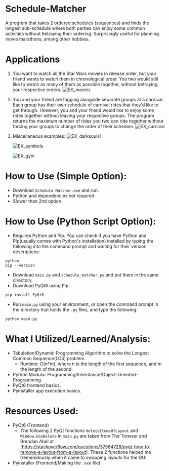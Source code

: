 # Schedule-Matcher

A program that takes 2 ordered schedules (sequences) and finds the longest sub-schedule where both parties can enjoy some common activities without betraying their ordering. Surprisingly useful for planning movie marathons, among other hobbies.

# Applications
1. You want to watch all the Star Wars movies in release order, but your friend wants to watch them in chronological order. You two would still like to watch
   as many of them as possible together, without betraying your respective orders.
   ![EX_movies](https://github.com/user-attachments/assets/4f8b3da9-f945-4cb4-b114-14430c53b943)

2. You and your friend are tagging alongside separate groups at a carnival. Each group has their own schedule of carnival rides that they'd like to get through. 
   However, you and your friend would like to enjoy some rides together without leaving your respective groups. The program returns the maximum number of rides
   you two can ride together without forcing your groups to change the order of their schedule.
   ![EX_carnival](https://github.com/user-attachments/assets/43ed465c-2cdd-40d1-a1e2-d50ecf40a8aa)

3.  Miscellaneous examples:
    ![EX_darksouls1](https://github.com/user-attachments/assets/ab85b547-881e-4b35-9231-8b0c3727209d)

    ![EX_symbols](https://github.com/user-attachments/assets/46f656ad-8e29-4e32-960d-352400c77815)

    ![EX_gym](https://github.com/user-attachments/assets/5c55a828-7d6c-4e79-9b54-09e25c873912)


# How to Use (Simple Option):

* Download `Schedule Matcher.exe` and run.
* Python and dependencies not required.
* Slower than 2nd option.


# How to Use (Python Script Option):

* Requires Python and Pip. You can check if you have Python and Pip(usually comes with Python's installation) installed by typing the following into the command prompt and waiting for their version descriptions:
```
python
pip --version
```
* Download `main.py` and `schedule_matcher.py` and put them in the same directory.
* Download PyQt6 using Pip:
```
pip install PyQt6
```
* Run `main.py` using your environment, or open the command prompt in the directory that holds the `.py` files, and type the following:
```
python main.py
```
# What I Utilized/Learned/Analysis:
* Tabulation/Dynamic Programming Algorithm to solve the Longest Common Sequence(LCS) problem.
   * Runtime: O(n*m), where n is the length of the first sequence, and m the length of the second.  
* Python Modular Programming/Inheritance/Object-Oriented-Programming
* PyQt6 frontend basics.
* Pyinstaller app execution basics.

# Resources Used:
* PyQt6 (Frontend)
   * The following 2 PyQt functions `deleteItemsOfLayout` and `Window.boxDelete` in `main.py` are taken from The Trowser and Brendan          Abel at [https://stackoverflow.com/questions/37564728/pyqt-how-to-remove-a-layout-from-a-layout]. These 2 functions 
      helped me trememdously when it came to swapping layouts for the GUI
* Pyinstaller (Frontend/Making the  `.exe` file)
